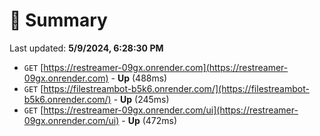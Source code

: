 # 📖 Summary
Last updated: **5/9/2024, 6:28:30 PM**

- `GET` [https://restreamer-09gx.onrender.com](https://restreamer-09gx.onrender.com) - **Up** (488ms)
- `GET` [https://filestreambot-b5k6.onrender.com/](https://filestreambot-b5k6.onrender.com/) - **Up** (245ms)
- `GET` [https://restreamer-09gx.onrender.com/ui](https://restreamer-09gx.onrender.com/ui) - **Up** (472ms)
